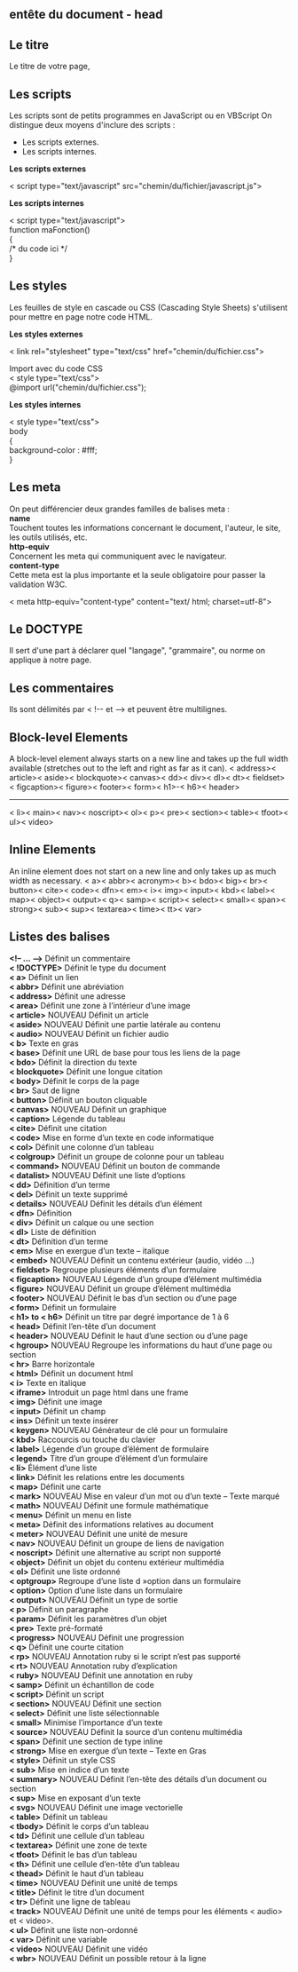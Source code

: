 
## **entête du document - head**

## **Le titre**

  
Le titre de votre page, 
  

## **Les scripts**

Les scripts sont de petits programmes en JavaScript ou en VBScript
On distingue deux moyens d'inclure des scripts :  

 - Les scripts externes.   
 - Les scripts internes.

  
**Les scripts externes**  

< script  type="text/javascript"  src="chemin/du/fichier/javascript.js">  
  
  
**Les scripts internes**  

< script  type="text/javascript">  
function maFonction()  
{  
/* du code ici */  
}  
  
  

## **Les styles**

Les feuilles de style en cascade ou CSS (Cascading Style Sheets) s'utilisent pour mettre en page notre code HTML.  
  
**Les styles externes**  
  
< link  rel="stylesheet" type="text/css"  href="chemin/du/fichier.css">  
  
Import avec du code CSS  
< style type="text/css">  
@import url("chemin/du/fichier.css");  
  
  
**Les styles internes**  

< style  type="text/css">  
body  
{  
background-color : #fff;  
}  
  
## **Les meta**

  
On peut différencier deux grandes familles de balises meta :  
**name**  
Touchent toutes les informations concernant le document, l'auteur, le site, les outils utilisés, etc.  
**http-equiv**  
Concernent les meta qui communiquent avec le navigateur.  
**content-type**  
Cette meta est la plus importante et la seule obligatoire pour passer la validation W3C.  

< meta  http-equiv="content-type"  content="text/ html;  charset=utf-8">

## **Le DOCTYPE**

  Il sert d'une part à déclarer quel "langage", "grammaire", ou norme on applique à notre page.

## **Les commentaires**

Ils sont délimités par  < !--  et  -->  et peuvent être multilignes.

## Block-level Elements

A block-level element always starts on a new line and takes up the full width available (stretches out to the left and right as far as it can).
< address>< article>< aside>< blockquote>< canvas>< dd>< div>< dl>< dt>< fieldset>< figcaption>< figure>< footer>< form>< h1>-< h6>< header><hr>< li>< main>< nav>< noscript>< ol>< p>< pre>< section>< table>< tfoot>< ul>< video>

## Inline Elements

An inline element does not start on a new line and only takes up as much width as necessary.
< a>< abbr>< acronym>< b>< bdo>< big>< br>< button>< cite>< code>< dfn>< em>< i>< img>< input>< kbd>< label>< map>< object>< output>< q>< samp>< script>< select>< small>< span>< strong>< sub>< sup>< textarea>< time>< tt>< var>

## Listes des balises

**<!– … –>**	Définit un commentaire<br>
**< !DOCTYPE>**	Définit le type du document<br>
**< a>**	 Définit un lien<br>
**< abbr>**	Définit une abréviation<br>
**< address>**	Définit une adresse<br>
**< area>**	Définit une zone à l’intérieur d’une image<br>
**< article>** NOUVEAU	Définit un article<br>
**< aside>** NOUVEAU	Définit une partie latérale au contenu<br>
**< audio>** NOUVEAU	Définit un fichier audio<br>
**< b>**	Texte en gras<br>
**< base>**	Définit une URL de base pour tous les liens de la page<br>
**< bdo>**	Définit la direction du texte<br>
**< blockquote>**	Définit une longue citation<br>
**< body>**	Définit le corps de la page<br>
**< br>**	Saut de ligne<br>
**< button>**	Définit un bouton cliquable<br>
**< canvas>** NOUVEAU	Définit un graphique<br>
**< caption>**	Légende du tableau<br>
**< cite>**	Définit une citation<br>
**< code>**	Mise en forme d’un texte en code informatique<br>
**< col>**	Définit une colonne d’un tableau<br>
**< colgroup>**	Définit un groupe de colonne pour un tableau<br>
**< command>** NOUVEAU	Définit un bouton de commande<br>
**< datalist>** NOUVEAU	Définit une liste d’options<br>
**< dd>**	Définition d’un terme<br>
**< del>**	Définit un texte supprimé<br>
**< details>** NOUVEAU	Définit les détails d’un élément<br>
**< dfn>**	Définition<br>
**< div>**	Définit un calque ou une section<br>
**< dl>**	Liste de définition<br>
**< dt>**	Définition d’un terme<br>
**< em>**	Mise en exergue d’un texte – italique<br>
**< embed>** NOUVEAU	Définit un contenu extérieur (audio, vidéo …)<br>
**< fieldset>**	Regroupe plusieurs éléments d’un formulaire<br>
**< figcaption>** NOUVEAU	Légende d’un groupe d’élément multimédia<br>
**< figure>** NOUVEAU	Définit un groupe d’élément multimédia<br>
**< footer>** NOUVEAU	Définit le bas d’un section ou d’une page<br>
**< form>**	Définit un formulaire<br>
**< h1> to < h6>**	Définit un titre par degré importance de 1 à 6<br>
**< head>**	Définit l’en-tête d’un document<br>
**< header>** NOUVEAU	Définit le haut d’une section ou d’une page<br>
**< hgroup>**  NOUVEAU	Regroupe les informations du haut d’une page ou section<br>
**< hr>**	Barre horizontale<br>
**< html>**	Définit un document html<br>
**< i>**	Texte en italique<br>
**< iframe>**	Introduit un page html dans une frame<br>
**< img>**	Définit une image<br>
**< input>**	Définit un champ<br>
**< ins>**	Définit un texte insérer<br>
**< keygen>** NOUVEAU	Générateur de clé pour un formulaire<br>
**< kbd>**	Raccourcis ou touche du clavier<br>
**< label>**	Légende d’un groupe d’élément de formulaire<br>
**< legend>**	Titre d’un groupe d’élément d’un formulaire<br>
**< li>** 	Élément d’une liste<br>
**< link>**	Définit les relations entre les documents<br>
**< map>**	Définit une carte<br>
**< mark>**  NOUVEAU	Mise en valeur d’un mot ou d’un texte – Texte marqué<br>
**< math>** NOUVEAU	Définit une formule mathématique<br>
**< menu>**	Définit un menu en liste<br>
**< meta>**	Définit des informations relatives au document<br>
**< meter>** NOUVEAU	Définit une unité de mesure<br>
**< nav>** NOUVEAU	Définit un groupe de liens de navigation<br>
**< noscript>**	Définit une alternative au script non supporté<br>
**< object>**	Définit un objet du contenu extérieur multimédia<br>
**< ol>**	Définit une liste ordonné<br>
**< optgroup>**	Regroupe d’une liste d »option dans un formulaire<br>
**< option>**	Option d’une liste dans un formulaire<br>
**< output>**  NOUVEAU	Définit un type de sortie<br>
**< p>**	Définit un paragraphe<br>
**< param>**	Définit les paramètres d’un objet<br>
**< pre>**	Texte pré-formaté<br>
**< progress>** NOUVEAU	Définit une progression<br>
**< q>**	Définit une courte citation<br>
**< rp>**  NOUVEAU	Annotation ruby si le script n’est pas supporté<br>
**< rt>** NOUVEAU	Annotation ruby d’explication<br>
**< ruby>** NOUVEAU	Définit une annotation en ruby<br>
**< samp>**	Définit un échantillon de code<br>
**< script>**	Définit un script<br>
**< section>**  NOUVEAU	Définit une section<br>
**< select>**	Définit une liste sélectionnable<br>
**< small>**	Minimise l’importance d’un texte<br>
**< source>** NOUVEAU	Définit la source d’un contenu multimédia<br>
**< span>**	Définit une section de type inline<br>
**< strong>**	Mise en exergue d’un texte – Texte en Gras<br>
**< style>**	Définit un style CSS<br>
**< sub>**	Mise en indice d’un texte<br>
**< summary>** NOUVEAU	Définit l’en-tête des détails d’un document ou section<br>
**< sup>**	Mise en exposant d’un texte<br>
**< svg>** NOUVEAU	Définit une image vectorielle<br>
**< table>**	Définit un tableau<br>
**< tbody>**	Définit le corps d’un tableau<br>
**< td>**	Définit une cellule d’un tableau<br>
**< textarea>**	Définit une zone de texte<br>
**< tfoot>**	Définit le bas d’un tableau<br>
**< th>**	Définit une cellule d’en-tête d’un tableau<br>
**< thead>**	Définit le haut d’un tableau<br>
**< time>** NOUVEAU	Définit une unité de temps<br>
**< title>**	Définit le titre d’un document<br>
**< tr>**	Définit une ligne de tableau<br>
**< track>** NOUVEAU	Définit une unité de temps pour les éléments < audio> et < video>.<br>
**< ul>**	Définit une liste non-ordonné<br>
**< var>**	Définit une variable<br>
**< video>** NOUVEAU	Définit une vidéo<br>
**< wbr>** NOUVEAU	Définit un possible retour à la ligne<br>
